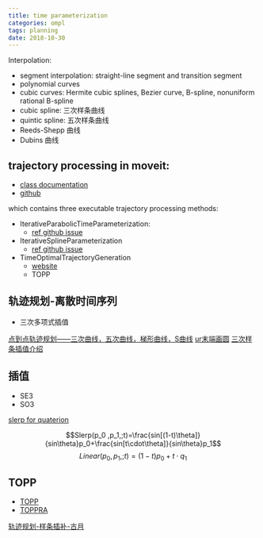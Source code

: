 ```yaml
---
title: time parameterization
categories: ompl
tags: planning
date: 2018-10-30
---
```


Interpolation:

- segment interpolation: straight-line segment and transition segment
- polynomial curves
- cubic curves: Hermite cubic splines, Bezier curve, B-spline, nonuniform rational B-spline
- cubic spline: 三次样条曲线
- quintic spline: 五次样条曲线
- Reeds-Shepp 曲线
- Dubins 曲线

## trajectory processing in moveit:
- [class documentation](http://docs.ros.org/melodic/api/moveit_core/html/classtrajectory__processing_1_1IterativeParabolicTimeParameterization.html)
- [github](https://github.com/ros-planning/moveit/tree/master/moveit_core/trajectory_processing/src)

which contains three executable trajectory processing methods:

- IterativeParabolicTimeParameterization:
    - [ref github issue](https://github.com/ros-planning/moveit/issues/160)
- IterativeSplineParameterization
    - [ref github issue](https://github.com/ros-planning/moveit/pull/382)
- TimeOptimalTrajectoryGeneration
    - [website](http://www.golems.org/projects/traj.html)
    - TOPP

## 轨迹规划-离散时间序列

- 三次多项式插值

[点到点轨迹规划——三次曲线，五次曲线，梯形曲线，S曲线](https://blog.csdn.net/fengyu19930920/article/details/81043776)
[ur末端画圆](https://blog.csdn.net/ckkboy/article/details/82959359)
[三次样条插值介绍](https://www.cnblogs.com/ondaytobewhoyouwant/p/8989497.html)

## 插值

- SE3
- SO3

[slerp for quaterion](https://en.wikipedia.org/wiki/Slerp)

$$Slerp(p_0 ,p_1,;t)=\frac{sin[(1-t)\theta]}{sin\theta}p_0+\frac{sin[t\cdot\theta]}{sin\theta}p_1$$
$$Linear(p_0 ,p_1,;t)=(1-t)p_0+t\cdot q_1$$

## TOPP

- [TOPP](https://github.com/quangounet/TOPP)
- [TOPPRA](https://github.com/hungpham2511/toppra)

[轨迹规划-样条插补-古月](http://www.guyuehome.com/752)

